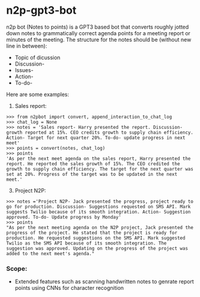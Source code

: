 # n2p-gpt3-bot

n2p bot (Notes to points) is a GPT3 based bot that converts roughly jotted down notes to grammatically correct agenda points for a meeting report or minutes of the meeting.
The structure for the notes should be (without new line in between):
* Topic of dicussion
* Discussion-
* Issues- 
* Action-
* To-do-

Here are some examples:
1. Sales report:
  ```
  >>> from n2pbot import convert, append_interaction_to_chat_log
  >>> chat_log = None
  >>> notes = 'Sales report- Harry presented the report. Discussion- growth reported at 15%. CEO credits growth to supply chain efficiency. Action- Target for next quarter 20%. To-do- update progress in next meet'
  >>> points = convert(notes, chat_log)
  >>> points
'As per the next meet agenda on the sales report, Harry presented the report. He reported the sales growth of 15%. The CEO credited the growth to supply chain efficiency. The target for the next quarter was set at 20%. Progress of the target was to be updated in the next meet.'
```
3. Project N2P:
  ```
  >>> notes ='Project N2P- Jack presented the progress, project ready to go for production. Discussion- Suggestions requested on SMS API. Mark suggests Twilio because of its smooth integration. Action- Suggestion approved. To-do- Update progress by Monday'
  >>> points
  "As per the next meeting agenda on the N2P project, Jack presented the progress of the project. He stated that the project is ready for production. He requested suggestions on the SMS API. Mark suggested Twilio as the SMS API because of its smooth integration. The suggestion was approved. Updating on the progress of the project was added to the next meet's agenda."
  ```
  
  ### Scope: 
  * Extended features such as scanning handwritten notes to genrate report points using CNNs for character recognition
  
